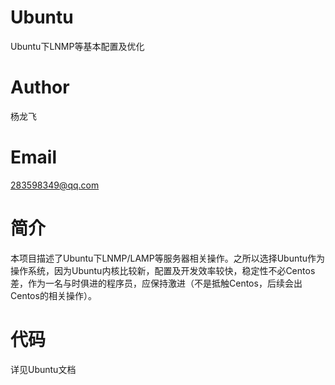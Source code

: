 # Ubuntu
Ubuntu下LNMP等基本配置及优化

# Author
杨龙飞

# Email
283598349@qq.com

# 简介
本项目描述了Ubuntu下LNMP/LAMP等服务器相关操作。之所以选择Ubuntu作为操作系统，因为Ubuntu内核比较新，配置及开发效率较快，稳定性不必Centos差，作为一名与时俱进的程序员，应保持激进（不是抵触Centos，后续会出Centos的相关操作）。

# 代码
详见Ubuntu文档

